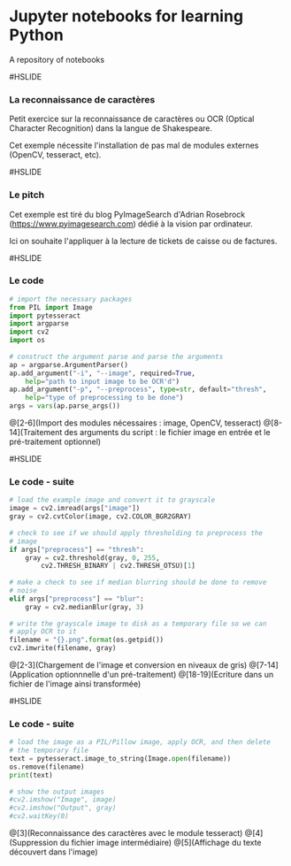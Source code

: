 # Jupyter notebooks for learning Python

A repository of notebooks

#HSLIDE

### La reconnaissance de caractères

Petit exercice sur la reconnaissance de caractères ou OCR
(Optical Character Recognition) dans la langue de Shakespeare.

Cet exemple nécessite l'installation de pas mal de modules
externes (OpenCV, tesseract, etc).

#HSLIDE

### Le pitch

Cet exemple est tiré du blog PyImageSearch d'Adrian Rosebrock
(https://www.pyimagesearch.com) dédié à la vision par ordinateur.

Ici on souhaite l'appliquer à la lecture de tickets de caisse ou 
de factures.

#HSLIDE

### Le code

```python
# import the necessary packages
from PIL import Image
import pytesseract
import argparse
import cv2
import os
 
# construct the argument parse and parse the arguments
ap = argparse.ArgumentParser()
ap.add_argument("-i", "--image", required=True,
	help="path to input image to be OCR'd")
ap.add_argument("-p", "--preprocess", type=str, default="thresh",
	help="type of preprocessing to be done")
args = vars(ap.parse_args())

```
@[2-6](Import des modules nécessaires : image, OpenCV, tesseract)
@[8-14](Traitement des arguments du script : le fichier image en entrée et le pré-traitement optionnel)

#HSLIDE

### Le code - suite

```python
# load the example image and convert it to grayscale
image = cv2.imread(args["image"])
gray = cv2.cvtColor(image, cv2.COLOR_BGR2GRAY)
 
# check to see if we should apply thresholding to preprocess the
# image
if args["preprocess"] == "thresh":
	gray = cv2.threshold(gray, 0, 255,
		cv2.THRESH_BINARY | cv2.THRESH_OTSU)[1]
 
# make a check to see if median blurring should be done to remove
# noise
elif args["preprocess"] == "blur":
	gray = cv2.medianBlur(gray, 3)
 
# write the grayscale image to disk as a temporary file so we can
# apply OCR to it
filename = "{}.png".format(os.getpid())
cv2.imwrite(filename, gray)

```
@[2-3](Chargement de l'image et conversion en niveaux de gris)
@[7-14](Application optionnnelle d'un pré-traitement)
@[18-19](Ecriture dans un fichier de l'image ainsi transformée)

#HSLIDE

### Le code - suite

```python
# load the image as a PIL/Pillow image, apply OCR, and then delete
# the temporary file
text = pytesseract.image_to_string(Image.open(filename))
os.remove(filename)
print(text)
 
# show the output images
#cv2.imshow("Image", image)
#cv2.imshow("Output", gray)
#cv2.waitKey(0)

```
@[3](Reconnaissance des caractères avec le module tesseract)
@[4](Suppression du fichier image intermédiaire)
@[5](Affichage du texte découvert dans l'image)

